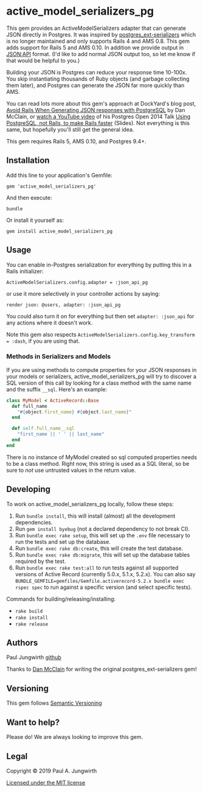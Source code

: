 # active\_model\_serializers\_pg

This gem provides an ActiveModelSerializers adapter that can generate JSON directly in Postgres.
It was inspired by [postgres\_ext-serializers](https://github.com/DavyJonesLocker/postgres_ext-serializers) which is no longer maintained and only supports Rails 4 and AMS 0.8.
This gem adds support for Rails 5 and AMS 0.10.
In addition we provide output in [JSON:API](https://jsonapi.org/) format.
(I'd like to add normal JSON output too, so let me know if that would be helpful to you.)

Building your JSON is Postgres can reduce your response time 10-100x.
You skip instantiating thousands of Ruby objects (and garbage collecting them later),
and Postgres can generate the JSON far more quickly than AMS.

You can read lots more about this gem's approach at DockYard's blog post,
[Avoid Rails When Generating JSON responses with PostgreSQL](https://dockyard.com/blog/2014/05/27/avoid-rails-when-generating-json-responses-with-postgresql) by Dan McClain,
or [watch a YouTube video](https://www.youtube.com/watch?v=tYTw3Jshrqo) of his Postgres Open 2014 Talk [Using PostgreSQL, not Rails, to make Rails faster](http://slides.com/danmcclain/postgresopen-2014) (Slides).
Not everything is this same, but hopefully you'll still get the general idea.

This gem requires Rails 5, AMS 0.10, and Postgres 9.4+.

## Installation

Add this line to your application's Gemfile:

    gem 'active_model_serializers_pg'

And then execute:

    bundle

Or install it yourself as:

    gem install active_model_serializers_pg

## Usage

You can enable in-Postgres serialization for everything by putting this in a Rails initializer:

    ActiveModelSerializers.config.adapter = :json_api_pg

or use it more selectively in your controller actions by saying:

    render json: @users, adapter: :json_api_pg

You could also turn it on for everything but then set `adapter: :json_api` for any actions where it doesn't work.

Note this gem also respects `ActiveModelSerializers.config.key_transform = :dash`, if you are using that.

### Methods in Serializers and Models

If you are using methods to compute properties for your JSON responses
in your models or serializers, active\_model\_serializers\_pg will try to
discover a SQL version of this call by looking for a class method with
the same name and the suffix `__sql`. Here's an example:

```ruby
class MyModel < ActiveRecord::Base
  def full_name
    "#{object.first_name} #{object.last_name}"
  end

  def self.full_name__sql
    "first_name || ' ' || last_name"
  end
end
```

There is no instance of MyModel created so sql computed properties needs to be
a class method. Right now, this string is used as a SQL literal, so be sure to
*not* use untrusted values in the return value.

## Developing

To work on active\_model\_serializers\_pg locally, follow these steps:

 1. Run `bundle install`, this will install (almost) all the development
    dependencies.
 2. Run `gem install byebug` (not a declared dependency to not break CI).
 3. Run `bundle exec rake setup`, this will set up the `.env` file necessary to run
    the tests and set up the database.
 4. Run `bundle exec rake db:create`, this will create the test database.
 5. Run `bundle exec rake db:migrate`, this will set up the database tables required
    by the test.
 6. Run `bundle exec rake test:all` to run tests against all supported versions of Active Record (currently 5.0.x, 5.1.x, 5.2.x).
    You can also say `BUNDLE_GEMFILE=gemfiles/Gemfile.activerecord-5.2.x bundle exec rspec spec` to run against a specific version (and select specific tests).

Commands for building/releasing/installing:

* `rake build`
* `rake install`
* `rake release`

## Authors

Paul Jungwirth
[github](http://github.com/pjungwir)

Thanks to [Dan McClain](https://github.com/danmcclain) for writing the original postgres\_ext-serializers gem!

## Versioning ##

This gem follows [Semantic Versioning](http://semver.org)

## Want to help? ##

Please do! We are always looking to improve this gem.

## Legal ##

Copyright &copy; 2019 Paul A. Jungwirth

[Licensed under the MIT license](http://www.opensource.org/licenses/mit-license.php)
